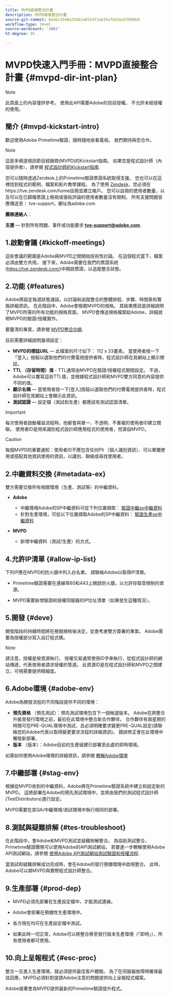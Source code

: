 ```yaml
---
title: MVPD直接整合計畫
description: MVPD直接整合計畫
source-git-commit: 02ebc3548a254b2a6554f1ab34afbb3ea5f09bb8
workflow-type: tm+mt
source-wordcount: '1062'
ht-degree: 0%

---
```


# MVPD快速入門手冊：MVPD直接整合計畫 {#mvpd-dir-int-plan}

>[!NOTE]
>
>此頁面上的內容僅供參考。 使用此API需要Adobe的目前授權。 不允許未經授權的使用。

## 簡介 {#mvpd-kickstart-intro}

歡迎使用Adobe Primetime驗證，隨時隨地收看電視。  我們期待與您合作。

>[!NOTE]
>
>這是多頻道視訊節目經銷商(MVPD)的Kickstart指南。 如果您是程式設計師（內容提供者），請參閱 [程式設計師的Kickstart指南](/help/authentication/programmer-kickstart-guide.md).

您可以隨時透過Zendesk上的Primetime驗證票證系統取得支援。 您也可以在這裡找到程式的範例、檔案和影片教學課程。 為了使用 [Zendesk](https://adobeprimetime.zendesk.com/)，您必須在https://tve.zendesk.com/home註冊並建立帳戶。 您可以註冊的使用者數量，以及可以在已歸檔票證上檢視或張貼評論的使用者數量沒有限制。 所有支援問題皆應傳送至： tve-support，網址為adobe.com

**團隊連絡人**：

**支援**  — 針對所有問題、事件或功能要求 **tve-support@adobe.com**.

## 1.啟動會議 {#kickoff-meetings}

這些會議的範圍是Adobe與MVPD之間開始技術性討論。 在這個程式當下，檔案必須由雙方共用。 接下來，Adobe需要在我們的票證系統(https://tve.zendesk.com/)中開啟票證，以追蹤整合狀態。

## 2.功能 {#features}

Adobe將設定每週狀態通話，以討論和追蹤整合的整體排程、步驟、時間表和實施詳細資訊。 在此階段中，Adobe會檢閱MVPD的規格。 其結果應該是詳細說明了MVPD所需的所有功能的規格頁面。 MVPD會傳送規格檔案給Adobe，詳細說明MVPD的驗證/授權實作。

要釐清的專案，請參閱 [MVPD整合功能](/help/authentication/mvpd-integr-features.md).

目前需要詳細說明幾項設定：

* **MVPD的標誌URL**  — 此檔案的尺寸如下： 112 x 33畫素。 當使用者按一下「登入」按鈕以選取他們的付費電視提供者時，程式設計師在其網站上顯示標誌。
* **TTL （存留時間）值** - TTL通常由MVPD在驗證/授權程式期間設定。 不過，Adobe可以覆寫這些TTL值，並根據程式設計師和MVPD雙方同意的內容提供不同的值。
* **顯示名稱**  — 當使用者按一下[登入]按鈕以選取他們的付費電視提供者時，程式設計師在其網站上會顯示此資訊。
* **測試認證**  — 設定檔（測試和生產）都應該有測試認證清單。

>[!IMPORTANT]
>
>每次使用者啟動權益流程時，他都會與單一、不透明、不重複的使用者ID建立關聯。  使用者ID是用來識別程式設計師應用程式的使用者，但源自MVPD。

>[!CAUTION]
>
>每個MVPD的重要通知：使用者ID不應包含任何PII （個人識別資訊）、可以單獨使用或搭配其他資訊使用的資訊，以識別、聯絡或尋找使用者。

## 2.中繼資料交換 {#metadata-ex}

雙方需要交換所有相關環境（生產、測試等）的中繼資料。

* **Adobe**
   * 中繼環境Adobe的SP中繼資料可從下列位置擷取： [驗證中繼sp中繼資料](https://sp.auth-staging.adobe.com/sp/metadata)
   * 針對生產環境，可從以下位置擷取Adobe的SP中繼資料： [驗證生產sp中繼資料](https://sp.auth.adobe.com/sp/metadata)

* **MVPD**
   * 新增中繼資料（測試/生產）的方式。

## 4.允許IP清單 {#allow-ip-list}

下列IP應在MVPD的防火牆中列入白名單。 請聯絡Adobe以取得IP清單。

* Primetime驗證需要在連線埠80和443上開啟防火牆，以允許存取受限制的資源。

* MVPD需要新增驗證和授權伺服器的IP位址清單（如果發生這種情況）。

## 5.開發 {#deve}

開發階段的持續時間將在檢閱規格後決定，並會考慮雙方簽署的專案。 Adobe需要為授權部分寫入自訂程式碼。

>[!NOTE]
>
>請注意，授權是按資源執行。 授權交易通常使用ID字串執行，從程式設計師的網站傳遞，代表使用者請求授權的管道。 此資源ID是在程式設計師和MVPD之間建立，可視需要提供精細度。

## 6.Adobe環境 {#adobe-env}

Adobe為開發流程的不同階段提供不同的環境：

* **預先資格** （預先測試）：預先測試環境包含下一個候選版本。 Adobe在將整合升級至發行環境之前，最初在此環境中整合新合作夥伴。 合作夥伴有兩星期的時間可在PRE-QUAL環境中測試，且必須明確要求變更PRE-QUAL設定(請聯絡您的Adobe代表以取得變更要求流程的詳細資訊)。 錯誤修正會在此環境中觸發新部署。
* **版本** （版本）：Adobe目前的生產組建已部署至此處的即時環境。

如需如何使用Adobe環境的詳細資訊，請參閱 [瞭解Adobe環境](/help/authentication/understanding-the-adobe-environments.md)

## 7.中繼部署 {#stag-env}

根據從MVPD收到的中繼資料，Adobe將在Primetime驗證系統中建立和設定新的MVPD。 這將部署在Adobe的預先測試環境中，並將由我們的測試程式設計師(TestDistributors)進行設定。

MVPD需要在其QA/中繼環境/測試環境中執行相同的部署。

## 8.測試與疑難排解 {#tes-troubleshoot}

在此階段中，會Adobe和MVPD測試並疑難排解整合。 為協助測試整合，Primetime驗證團隊可以使用Adobe的API測試網站。 若要進一步瞭解使用Adobe API測試網站，請參閱 [使用Adobe API測試網站測試驗證和授權流程](/help/authentication/test-authn-authz-flows-using-adobes-api-test-site.md).

當測試和疑難排解成功完成時，會在Adobe的發行預備環境中啟用整合。 此時，Adobe可以將MVPD與實際程式設計師整合。

## 9.生產部署 {#prod-dep}

* MVPD必須先部署在生產設定檔中，才能測試連線。

* Adobe會部署在預備性生產環境中。

* 各方現在均可在生產設定檔中測試。

* 如果此時一切正常，Adobe可以將整合移至發行版本生產環境（「即時」），所有使用者都可使用。

## 10.向上呈報程式 {#esc-proc}

整合一旦進入生產環境，就必須提供最佳客戶體驗。 為了在伺服器故障時確保最佳回應，MVPD必須針對提請Adobe注意的問題提供向上呈報程式檔案。

Adobe接著會為MVPD提供最新的Primetime驗證提升程式。


<!--- [!RELATEDINFORMATION]
>
>* [Programmer Kickstart Guide](/help/authentication/programmer-kickstart-guide.md)
>* [MVPD Integration Guide](/help/authentication/mvpd-integr-features.md)
-->

